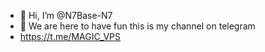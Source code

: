 - 👋 Hi, I’m @N7Base-N7
- 👀 We are here to have fun this is my channel on telegram
- https://t.me/MAGIC_VPS
